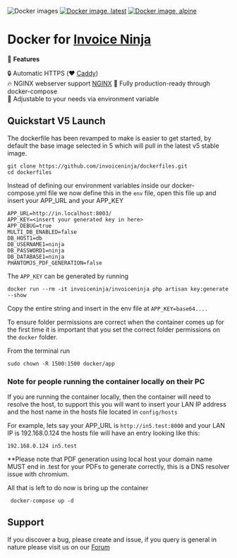 ![Docker images](https://github.com/invoiceninja/dockerfiles/workflows/Docker%20images/badge.svg)
[![Docker image, latest](https://img.shields.io/docker/image-size/invoiceninja/invoiceninja/latest?label=latest)](https://hub.docker.com/r/invoiceninja/invoiceninja)
[![Docker image, alpine](https://img.shields.io/docker/image-size/invoiceninja/invoiceninja/alpine?label=alpine)](https://hub.docker.com/r/invoiceninja/invoiceninja)

# Docker for [Invoice Ninja](https://www.invoiceninja.com/) 

:crown: **Features**

:lock: Automatic HTTPS (:heart: [Caddy](https://caddyserver.com/))  
:fire: NGINX webserver support [NGINX](https://nginx.org/) 
:hammer: Fully production-ready through docker-compose  
:pencil: Adjustable to your needs via environment variable  

## Quickstart V5 Launch

The dockerfile has been revamped to make is easier to get started, by default the base image selected in 5 which will pull in the latest v5 stable image.

```
git clone https://github.com/invoiceninja/dockerfiles.git
cd dockerfiles
```

Instead of defining our environment variables inside our docker-compose.yml file we now define this in the ```env``` file, open this file up and insert your APP_URL and your APP_KEY

```
APP_URL=http://in.localhost:8003/
APP_KEY=<insert your generated key in here>
APP_DEBUG=true
MULTI_DB_ENABLED=false
DB_HOST1=db
DB_USERNAME1=ninja
DB_PASSWORD1=ninja
DB_DATABASE1=ninja
PHANTOMJS_PDF_GENERATION=false
```

The ```APP_KEY``` can be generated by running

```
docker run --rm -it invoiceninja/invoiceninja php artisan key:generate --show
```

Copy the entire string and insert in the env file at ```APP_KEY=base64....```

To ensure folder permissions are correct when the container comes up for the first time it is important that you set the correct folder permissions on the ```docker``` folder.

From the terminal run

```sudo chown -R 1500:1500 docker/app```

### Note for people running the container locally on their PC ###

If you are running the container locally, then the container will need to resolve the host, to support this you will want to insert your LAN IP address and the host name in the hosts file located in ```config/hosts```

For example, lets say your APP_URL is ```http://in5.test:8000``` and your LAN IP is 192.168.0.124 the hosts file will have an entry looking like this:


```192.168.0.124 in5.test```

**Please note that PDF generation using local host your domain name MUST end in .test for your PDFs to generate correctly, this is a DNS resolver issue with chromium.

All that is left to do now is bring up the container


``` docker-compose up -d```

## Support

If you discover a bug, please create and issue, if you query is general in nature please visit us on our [Forum ](https://forum.invoiceninja.com/)



